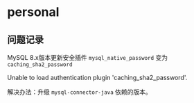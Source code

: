 # personal

## 问题记录

MySQL 8.x版本更新安全插件 `mysql_native_password` 变为 `caching_sha2_password`

Unable to load authentication plugin 'caching_sha2_password'.

解决办法：升级 `mysql-connector-java` 依赖的版本。
